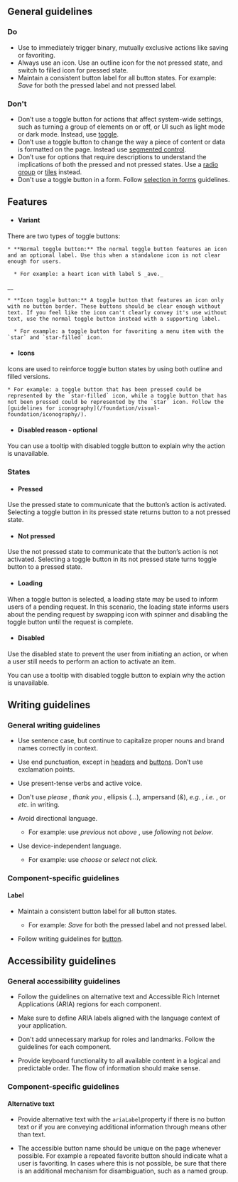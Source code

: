 ## General guidelines

### Do

  * Use to immediately trigger binary, mutually exclusive actions like saving or favoriting.
  * Always use an icon. Use an outline icon for the not pressed state, and switch to filled icon for pressed state.
  * Maintain a consistent button label for all button states. For example: _Save_ for both the pressed label and not pressed label.



### Don't

  * Don’t use a toggle button for actions that affect system-wide settings, such as turning a group of elements on or off, or UI such as light mode or dark mode. Instead, use [toggle](/components/toggle/).
  * Don’t use a toggle button to change the way a piece of content or data is formatted on the page. Instead use [segmented control](/components/segmented-control/).
  * Don’t use for options that require descriptions to understand the implications of both the pressed and not pressed states. Use a [radio group](/components/radio-group/) or [tiles](/components/tiles/) instead.
  * Don't use a toggle button in a form. Follow [selection in forms](/patterns/general/selection/) guidelines. 



## Features

  * #### Variant

There are two types of toggle buttons:  


    * **Normal toggle button:** The normal toggle button features an icon and an optional label. Use this when a standalone icon is not clear enough for users.

      * For example: a heart icon with label S _ave._

__

    * **Icon toggle button:** A toggle button that features an icon only with no button border. These buttons should be clear enough without text. If you feel like the icon can't clearly convey it's use without text, use the normal toggle button instead with a supporting label. 

      * For example: a toggle button for favoriting a menu item with the `star` and `star-filled` icon.

  * #### Icons

Icons are used to reinforce toggle button states by using both outline and filled versions.

    * For example: a toggle button that has been pressed could be represented by the `star-filled` icon, while a toggle button that has not been pressed could be represented by the `star` icon. Follow the [guidelines for iconography](/foundation/visual-foundation/iconography/).

  * #### Disabled reason \- optional

You can use a tooltip with disabled toggle button to explain why the action is unavailable.




### States

  * #### Pressed

Use the pressed state to communicate that the button’s action is activated. Selecting a toggle button in its pressed state returns button to a not pressed state.

  * #### Not pressed

Use the not pressed state to communicate that the button’s action is not activated. Selecting a toggle button in its not pressed state turns toggle button to a pressed state.

  * #### Loading

When a toggle button is selected, a loading state may be used to inform users of a pending request. In this scenario, the loading state informs users about the pending request by swapping icon with spinner and disabling the toggle button until the request is complete.

  * #### Disabled

Use the disabled state to prevent the user from initiating an action, or when a user still needs to perform an action to activate an item.  
  
You can use a tooltip with disabled toggle button to explain why the action is unavailable.  





## Writing guidelines

### General writing guidelines

  * Use sentence case, but continue to capitalize proper nouns and brand names correctly in context.

  * Use end punctuation, except in [headers](/components/header/?tabId=usage) and [buttons](/components/button/?tabId=usage). Don’t use exclamation points.

  * Use present-tense verbs and active voice.

  * Don't use _please_ , _thank you_ , ellipsis (_..._), ampersand (_&_), _e.g._ , _i.e._ , or _etc._ in writing.

  * Avoid directional language.

    * For example: use _previous_ not _above_ , use _following_ not _below_.

  * Use device-independent language.

    * For example: use _choose_ or _select_ not _click_.




### Component-specific guidelines

#### Label

  * Maintain a consistent button label for all button states.

    * For example: _Save_ for both the pressed label and not pressed label.

  * Follow writing guidelines for [button](/components/button/?tabId=usage#writing-guidelines).




## Accessibility guidelines

### General accessibility guidelines

  * Follow the guidelines on alternative text and Accessible Rich Internet Applications (ARIA) regions for each component.

  * Make sure to define ARIA labels aligned with the language context of your application.

  * Don't add unnecessary markup for roles and landmarks. Follow the guidelines for each component.

  * Provide keyboard functionality to all available content in a logical and predictable order. The flow of information should make sense.




### Component-specific guidelines

#### Alternative text

  * Provide alternative text with the `ariaLabel`property if there is no button text or if you are conveying additional information through means other than text.

  * The accessible button name should be unique on the page whenever possible. For example a repeated favorite button should indicate what a user is favoriting. In cases where this is not possible, be sure that there is an additional mechanism for disambiguation, such as a named group.



